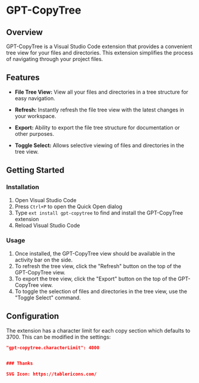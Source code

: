 # GPT-CopyTree

## Overview

GPT-CopyTree is a Visual Studio Code extension that provides a convenient tree view for your files and directories. This extension simplifies the process of navigating through your project files.

## Features

* **File Tree View:** View all your files and directories in a tree structure for easy navigation.

* **Refresh:** Instantly refresh the file tree view with the latest changes in your workspace.

* **Export:** Ability to export the file tree structure for documentation or other purposes.

* **Toggle Select:** Allows selective viewing of files and directories in the tree view.

## Getting Started

### Installation

1. Open Visual Studio Code
2. Press `Ctrl+P` to open the Quick Open dialog
3. Type `ext install gpt-copytree` to find and install the GPT-CopyTree extension
4. Reload Visual Studio Code

### Usage

1. Once installed, the GPT-CopyTree view should be available in the activity bar on the side.
2. To refresh the tree view, click the "Refresh" button on the top of the GPT-CopyTree view.
3. To export the tree view, click the "Export" button on the top of the GPT-CopyTree view.
4. To toggle the selection of files and directories in the tree view, use the "Toggle Select" command.

## Configuration

The extension has a character limit for each copy section which defaults to 3700. This can be modified in the settings:

```json
"gpt-copytree.characterLimit": 4000


### Thanks

SVG Icon: https://tablericons.com/